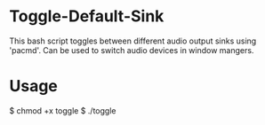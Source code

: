# Toggle-Default-Sink
This bash script toggles between different audio output sinks using 'pacmd'. Can be used to switch audio devices in window mangers.

# Usage
$ chmod +x toggle
$ ./toggle
